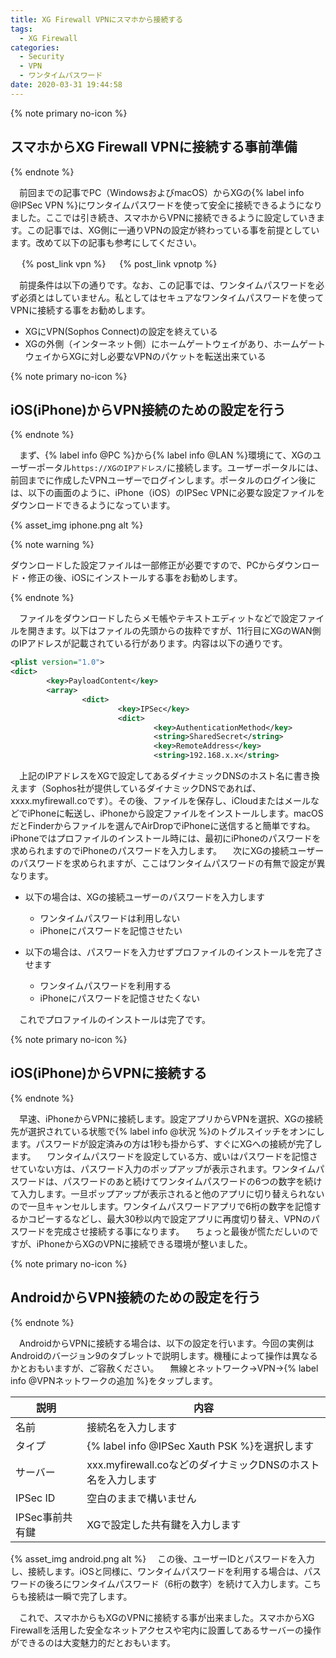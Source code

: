 ```yaml
---
title: XG Firewall VPNにスマホから接続する
tags:
  - XG Firewall
categories:
  - Security
  - VPN
  - ワンタイムパスワード
date: 2020-03-31 19:44:58
---
```



{% note primary no-icon %}

## スマホからXG Firewall VPNに接続する事前準備

{% endnote %}

　前回までの記事でPC（WindowsおよびmacOS）からXGの{% label info @IPSec VPN %}にワンタイムパスワードを使って安全に接続できるようになりました。ここでは引き続き、スマホからVPNに接続できるように設定していきます。この記事では、XG側に一通りVPNの設定が終わっている事を前提としています。改めて以下の記事も参考にしてください。

　 {% post_link vpn %}
　 {% post_link vpnotp %}

　前提条件は以下の通りです。なお、この記事では、ワンタイムパスワードを必ず必須とはしていません。私としてはセキュアなワンタイムパスワードを使ってVPNに接続する事をお勧めします。

- XGにVPN(Sophos Connect)の設定を終えている
- XGの外側（インターネット側）にホームゲートウェイがあり、ホームゲートウェイからXGに対し必要なVPNのパケットを転送出来ている
<!-- more -->

{% note primary no-icon %}

## iOS(iPhone)からVPN接続のための設定を行う

{% endnote %}

　まず、{% label info @PC %}から{% label info @LAN %}環境にて、XGのユーザーポータル`https://XGのIPアドレス/`に接続します。ユーザーポータルには、前回までに作成したVPNユーザーでログインします。ポータルのログイン後には、以下の画面のように、iPhone（iOS）のIPSec VPNに必要な設定ファイルをダウンロードできるようになっています。

{% asset_img iphone.png alt %}

{% note warning  %}

ダウンロードした設定ファイルは一部修正が必要ですので、PCからダウンロード・修正の後、iOSにインストールする事をお勧めします。

{% endnote %}

　ファイルをダウンロードしたらメモ帳やテキストエディットなどで設定ファイルを開きます。以下はファイルの先頭からの抜粋ですが、11行目にXGのWAN側のIPアドレスが記載されている行があります。内容は以下の通りです。

```xml
<plist version="1.0">
<dict>
        <key>PayloadContent</key>
        <array>
                <dict>
                        <key>IPSec</key>
                        <dict>
                                <key>AuthenticationMethod</key>
                                <string>SharedSecret</string>
                                <key>RemoteAddress</key>
                                <string>192.168.x.x</string>
```

　上記のIPアドレスをXGで設定してあるダイナミックDNSのホスト名に書き換えます（Sophos社が提供しているダイナミックDNSであれば、xxxx.myfirewall.coです）。その後、ファイルを保存し、iCloudまたはメールなどでiPhoneに転送し、iPhoneから設定ファイルをインストールします。macOSだとFinderからファイルを選んでAirDropでiPhoneに送信すると簡単ですね。iPhoneではプロファイルのインストール時には、最初にiPhoneのパスワードを求められますのでiPhoneのパスワードを入力します。
　次にXGの接続ユーザーのパスワードを求められますが、ここはワンタイムパスワードの有無で設定が異なります。

- 以下の場合は、XGの接続ユーザーのパスワードを入力します
  - ワンタイムパスワードは利用しない
  - iPhoneにパスワードを記憶させたい


- 以下の場合は、パスワードを入力せずプロファイルのインストールを完了させます
  - ワンタイムパスワードを利用する
  - iPhoneにパスワードを記憶させたくない

　これでプロファイルのインストールは完了です。

{% note primary no-icon %}

## iOS(iPhone)からVPNに接続する

{% endnote %}

　早速、iPhoneからVPNに接続します。設定アプリからVPNを選択、XGの接続先が選択されている状態で{% label info @状況 %}のトグルスイッチをオンにします。パスワードが設定済みの方は1秒も掛からず、すぐにXGへの接続が完了します。
　ワンタイムパスワードを設定している方、或いはパスワードを記憶させていない方は、パスワード入力のポップアップが表示されます。ワンタイムパスワードは、パスワードのあと続けてワンタイムパスワードの6つの数字を続けて入力します。一旦ポップアップが表示されると他のアプリに切り替えられないので一旦キャンセルします。ワンタイムパスワードアプリで6桁の数字を記憶するかコピーするなどし、最大30秒以内で設定アプリに再度切り替え、VPNのパスワードを完成させ接続する事になります。
　ちょっと最後が慌ただしいのですが、iPhoneからXGのVPNに接続できる環境が整いました。

{% note primary no-icon %}

## AndroidからVPN接続のための設定を行う

{% endnote %}

　AndroidからVPNに接続する場合は、以下の設定を行います。今回の実例はAndroidのバージョン9のタブレットで説明します。機種によって操作は異なるかとおもいますが、ご容赦ください。
　無線とネットワーク→VPN→{% label info @VPNネットワークの追加 %}をタップします。

| 説明            | 内容                                                         |
| --------------- | ------------------------------------------------------------ |
| 名前            | 接続名を入力します                                           |
| タイプ          | {% label info @IPSec Xauth PSK %}を選択します                |
| サーバー        | xxx.myfirewall.coなどのダイナミックDNSのホスト名を入力します |
| IPSec ID        | 空白のままで構いません                                       |
| IPSec事前共有鍵 | XGで設定した共有鍵を入力します                               |

{% asset_img android.png alt %}
　この後、ユーザーIDとパスワードを入力し、接続します。iOSと同様に、ワンタイムパスワードを利用する場合は、パスワードの後ろにワンタイムパスワード（6桁の数字）を続けて入力します。こちらも接続は一瞬で完了します。

　これで、スマホからもXGのVPNに接続する事が出来ました。スマホからXG Firewallを活用した安全なネットアクセスや宅内に設置してあるサーバーの操作ができるのは大変魅力的だとおもいます。

